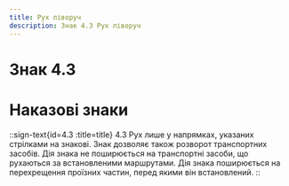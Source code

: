```yaml
---
title: Рух ліворуч
description: Знак 4.3 Рух ліворуч
---
```

# Знак 4.3
# Наказові знаки
::sign-text{id=4.3 :title=title}
4.3 Рух лише у напрямках, указаних стрілками на знакові.
Знак дозволяє також розворот транспортних засобів.
Дія знака не поширюється на транспортні засоби, що рухаються за встановленими маршрутами. Дія знака поширюється на перехрещення проїзних частин, перед якими він встановлений.
::